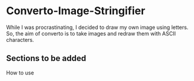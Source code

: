 # Converto-Image-Stringifier
While I was procrastinating, I decided to draw my own image using letters. So, the aim of converto is to take images and redraw them with ASCII characters.

## Sections to be added
How to use
